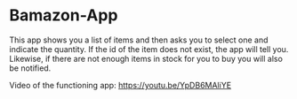 # Bamazon-App

This app shows you a list of items and then asks you to select one and indicate the quantity. If the id of the item does not exist, the app will tell you. Likewise, if there are not enough items in stock for you to buy you will also be notified. 


Video of the functioning app: 
https://youtu.be/YpDB6MAliYE
